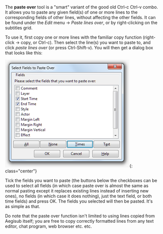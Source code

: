 The **paste over** tool is a "smart" variant of the good old Ctrl-c Ctrl-v
combo. It allows you to paste any given field(s) of one or more lines to the
corresponding fields of other lines, without affecting the other fields. It can
be found under the _Edit_ menu -> _Paste lines over_, or by right-clicking on
the subtitles grid.

To use it, first copy one or more lines with the familiar copy function
(right-click -> copy, or Ctrl-c). Then select the line(s) you want to paste to,
and click _paste lines over_ (or press Ctrl-Shift-v). You will then get a
dialog box that looks like this:

![Paste_over](/img/3.2/Paste_over.png){: class="center"}

Tick the fields you want to paste (the buttons below the checkboxes can be used
to select all fields (in which case paste over is almost the same as normal
pasting except it replaces existing lines instead of inserting new ones), no
fields (in which case it does nothing), just the text field, or both time
fields) and press OK. The fields you selected will then be pasted. It's as
simple as that.

Do note that the paste over function isn't limited to using lines copied from
Aegisub itself; you are free to copy correctly formatted lines from any text
editor, chat program, web browser etc. etc.
